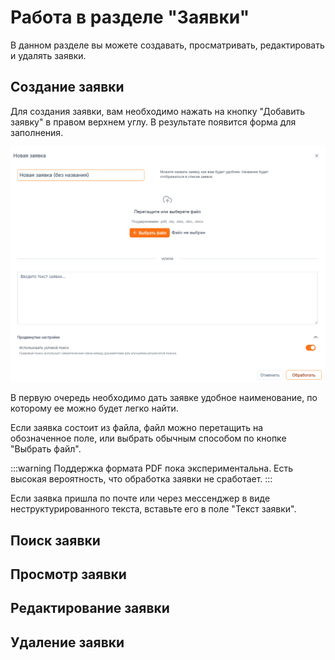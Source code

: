 # Работа в разделе "Заявки"

В данном разделе вы можете создавать, просматривать, редактировать и удалять заявки.

## Создание заявки

Для создания заявки, вам необходимо нажать на кнопку "Добавить заявку" в правом верхнем углу. В результате появится форма для заполнения.

![Создание новой заявки](./img/new_order.png)

В первую очередь необходимо дать заявке удобное наименование, по которому ее можно будет легко найти.

Если заявка состоит из файла, файл можно перетащить на обозначенное поле, или выбрать обычным способом по кнопке "Выбрать файл".

:::warning
Поддержка формата PDF пока экспериментальна. Есть высокая вероятность, что обработка заявки не сработает.
:::

Если заявка пришла по почте или через мессенджер в виде неструктурированного текста, вставьте его в поле "Текст заявки".

## Поиск заявки

## Просмотр заявки

## Редактирование заявки

## Удаление заявки

